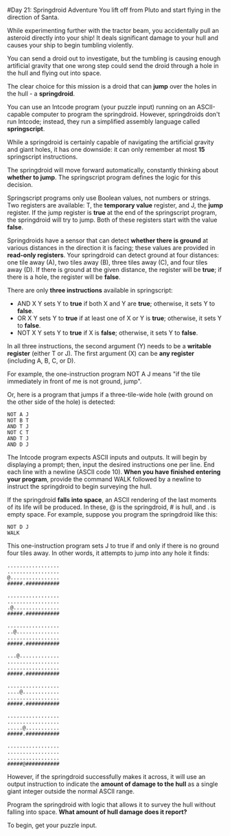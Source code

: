 #Day 21: Springdroid Adventure
You lift off from Pluto and start flying in the direction of Santa.

While experimenting further with the tractor beam, you accidentally pull an asteroid directly into your ship! 
It deals significant damage to your hull and causes your ship to begin tumbling violently.

You can send a droid out to investigate, but the tumbling is causing enough artificial gravity that one wrong step 
could send the droid through a hole in the hull and flying out into space.

The clear choice for this mission is a droid that can **jump** over the holes in the hull - a **springdroid**.

You can use an Intcode program (your puzzle input) running on an ASCII-capable computer to program the springdroid. 
However, springdroids don't run Intcode; instead, they run a simplified assembly language called **springscript**.

While a springdroid is certainly capable of navigating the artificial gravity and giant holes, it has one downside: 
it can only remember at most **15** springscript instructions.

The springdroid will move forward automatically, constantly thinking about **whether to jump**. The springscript program 
defines the logic for this decision.

Springscript programs only use Boolean values, not numbers or strings. Two registers are available: T, the **temporary 
value** register, and J, the **jump** register. If the jump register is **true** at the end of the springscript program, the 
springdroid will try to jump. Both of these registers start with the value **false**.

Springdroids have a sensor that can detect **whether there is ground** at various distances in the direction it is facing; 
these values are provided in **read-only registers**. Your springdroid can detect ground at four distances: one tile 
away (A), two tiles away (B), three tiles away (C), and four tiles away (D). If there is ground at the given distance, 
the register will be **true**; if there is a hole, the register will be **false**.

There are only **three instructions** available in springscript:

* AND X Y sets Y to **true** if both X and Y are **true**; otherwise, it sets Y to **false**.
* OR X Y sets Y to **true** if at least one of X or Y is **true**; otherwise, it sets Y to **false**.
* NOT X Y sets Y to **true** if X is **false**; otherwise, it sets Y to **false**.

In all three instructions, the second argument (Y) needs to be a **writable register** (either T or J). The first argument 
(X) can be **any register** (including A, B, C, or D).

For example, the one-instruction program NOT A J means "if the tile immediately in front of me is not ground, jump".

Or, here is a program that jumps if a three-tile-wide hole (with ground on the other side of the hole) is detected:
```
NOT A J
NOT B T
AND T J
NOT C T
AND T J
AND D J
```
The Intcode program expects ASCII inputs and outputs. It will begin by displaying a prompt; then, input the desired 
instructions one per line. End each line with a newline (ASCII code 10). **When you have finished entering your program**, 
provide the command WALK followed by a newline to instruct the springdroid to begin surveying the hull.

If the springdroid **falls into space**, an ASCII rendering of the last moments of its life will be produced. In these, 
@ is the springdroid, # is hull, and . is empty space. For example, suppose you program the springdroid like this:
```
NOT D J
WALK
```
This one-instruction program sets J to true if and only if there is no ground four tiles away. In other words, it 
attempts to jump into any hole it finds:
```
.................
.................
@................
#####.###########

.................
.................
.@...............
#####.###########

.................
..@..............
.................
#####.###########

...@.............
.................
.................
#####.###########

.................
....@............
.................
#####.###########

.................
.................
.....@...........
#####.###########

.................
.................
.................
#####@###########
```
However, if the springdroid successfully makes it across, it will use an output instruction to indicate the **amount 
of damage to the hull** as a single giant integer outside the normal ASCII range.

Program the springdroid with logic that allows it to survey the hull without falling into space. **What amount of 
hull damage does it report?**

To begin, get your puzzle input.